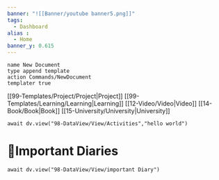 ```yaml
---
banner: "![[Banner/youtube banner5.png]]"
tags: 
  - Dashboard
alias : 
  - Home
banner_y: 0.615
---
```


```button
name New Document
type append template
action Commands/NewDocument
templater true
```


[[99-Templates/Project/Project|Project]] [[99-Templates/Learning/Learning|Learning]] [[12-Video/Video|Video]] [[14-Book/Book|Book]] [[15-University/University|University]]

```dataviewjs
await dv.view("98-DataView/View/Activities","hello world")
```

# 📔Important Diaries
```dataviewjs
await dv.view("98-DataView/View/important Diary")
```